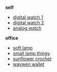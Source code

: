 **self**
- [digital watch 1](https://amzn.in/d/6Uw4t8r)
- [digital watch 2](https://www.amazon.in/dp/B0C3DH17GP?ref_=cm_sw_r_cso_cp_ud_dp_TR18PRSNJ4ZJWE7N0PWX&starsLeft=1&skipTwisterOG=1)
- [analog watch](https://www.amazon.in/Sonata-Quartz-Analog-Leather-Men-SP70011NL01W/dp/B0CW9YRQ8G/ref=sr_1_6?nsdOptOutParam=true&sr=8-6)

**office**
- [soft lamp](https://www.amazon.in/Crtivetoys-Silicone-Nursery-Rechargeable-Bedrooms/dp/B0C3VD2GDV/ref=pd_day0fbt_d_sccl_2/261-3995465-0127425?psc=1)
- [small lamp thingy](https://www.amazon.in/Dangfly-Decorative-Ornaments-Livingroom-Birthday/dp/B0DJLVC6HV/?tag=googleshopmob-21&linkCode=df0&hvadid=718915899966&hvpos=&hvnetw=g&hvrand=5680188570903393463&hvpone=&hvptwo=&hvqmt=&hvdev=m&hvdvcmdl=&hvlocint=&hvlocphy=9062055&hvtargid=pla-2376994832280&psc=1&mcid=021aca3fba6a3ddbbd57c6be460241bf&gad_source=1)
- [sunflower crochet](https://www.amazon.in/NUDFSY-Crochet-Sunflower-Artificial-Centerpieces/dp/B0DHL2N8V8/ref=sr_1_10?sr=8-10)
- [waywen wallet](https://waywen.in/products/regular-grey-wallet)